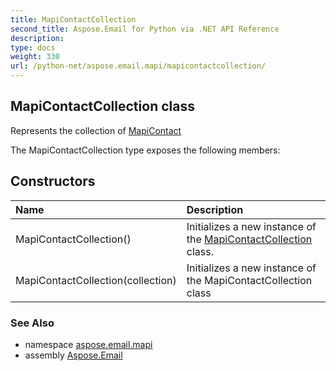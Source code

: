 ```yaml
---
title: MapiContactCollection
second_title: Aspose.Email for Python via .NET API Reference
description: 
type: docs
weight: 330
url: /python-net/aspose.email.mapi/mapicontactcollection/
---
```


## MapiContactCollection class

Represents the collection of [MapiContact](/email/python-net/aspose.email.mapi/mapicontact/)

The MapiContactCollection type exposes the following members:
## Constructors
| Name | Description |
| :- | :- |
|MapiContactCollection()|Initializes a new instance of the [MapiContactCollection](/email/python-net/aspose.email.mapi/mapicontactcollection/) class.|
|MapiContactCollection(collection)|Initializes a new instance of the MapiContactCollection class|

### See Also

* namespace [aspose.email.mapi](/email/python-net/aspose.email.mapi/)
* assembly [Aspose.Email](/email/python-net/)

